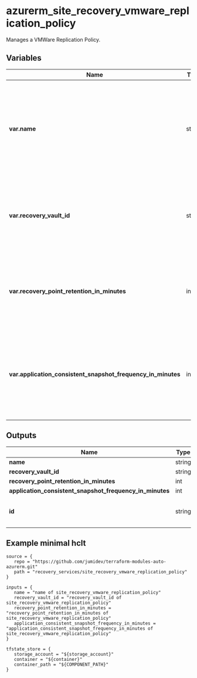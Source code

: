 # azurerm_site_recovery_vmware_replication_policy

Manages a VMWare Replication Policy.

## Variables

| Name | Type | Required? |  Description |
| ---- | ---- | --------- |  ----------- |
| **var.name** | string | True | The name which should be used for this Classic Replication Policy. Changing this forces a new Replication Policy to be created. | 
| **var.recovery_vault_id** | string | True | ID of the Recovery Services Vault. Changing this forces a new Replication Policy to be created. | 
| **var.recovery_point_retention_in_minutes** | int | True | Specifies the period up to which the recovery points will be retained. Must between `0` to `21600`. | 
| **var.application_consistent_snapshot_frequency_in_minutes** | int | True | Specifies the frequency at which to create application consistent recovery points. Must between `0` to `720`. | 



## Outputs

| Name | Type | Description |
| ---- | ---- | --------- | 
| **name** | string  | - | 
| **recovery_vault_id** | string  | - | 
| **recovery_point_retention_in_minutes** | int  | - | 
| **application_consistent_snapshot_frequency_in_minutes** | int  | - | 
| **id** | string  | The ID of the Classic Replication Policy. | 

## Example minimal hclt

```hcl
source = {
   repo = "https://github.com/jumidev/terraform-modules-auto-azurerm.git" 
   path = "recovery_services/site_recovery_vmware_replication_policy" 
}

inputs = {
   name = "name of site_recovery_vmware_replication_policy" 
   recovery_vault_id = "recovery_vault_id of site_recovery_vmware_replication_policy" 
   recovery_point_retention_in_minutes = "recovery_point_retention_in_minutes of site_recovery_vmware_replication_policy" 
   application_consistent_snapshot_frequency_in_minutes = "application_consistent_snapshot_frequency_in_minutes of site_recovery_vmware_replication_policy" 
}

tfstate_store = {
   storage_account = "${storage_account}" 
   container = "${container}" 
   container_path = "${COMPONENT_PATH}" 
}


```